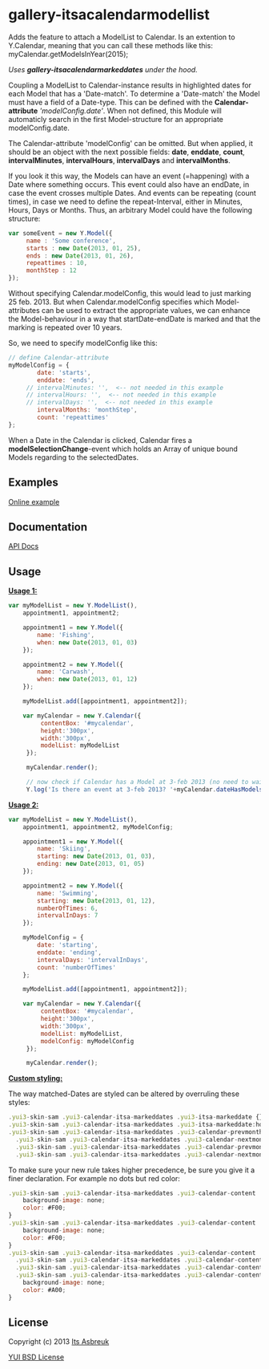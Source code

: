 gallery-itsacalendarmodellist
=============================

Adds the feature to attach a ModelList to Calendar.
Is an extention to Y.Calendar, meaning that you can call these methods like this:
myCalendar.getModelsInYear(2015);

<i>Uses <b>gallery-itsacalendarmarkeddates</b> under the hood.</i>


Coupling a ModelList to Calendar-instance results in highlighted dates for each Model that has a 'Date-match'.
To determine a 'Date-match' the Model must have a field of a Date-type.
This can be defined with the <b>Calendar-attribute</b> <i>'modelConfig.date'</i>. When not defined, this Module will
automaticly search in the first Model-structure for an appropriate modelConfig.date.

The Calendar-attribute 'modelConfig' can be omitted. But when applied, it should be an object with
the next possible fields: <b>date</b>, <b>enddate</b>, <b>count</b>, <b>intervalMinutes</b>,
<b>intervalHours</b>, <b>intervalDays</b> and <b>intervalMonths</b>.

If you look it this way, the Models can have an event (=happening) with a Date where something occurs.
This event could also have an endDate, in case the event crosses multiple Dates. And events can be repeating (count times),
in case we need to define the repeat-Interval, either in Minutes, Hours, Days or Months. Thus, an arbitrary Model
could have the following structure:

```js
var someEvent = new Y.Model({
     name : 'Some conference',
     starts : new Date(2013, 01, 25),
     ends : new Date(2013, 01, 26),
     repeattimes : 10,
     monthStep : 12
});
```

Without specifying Calendar.modelConfig, this would lead to just marking 25 feb. 2013.
But when Calendar.modelConfig specifies which Model-attributes can be used to extract the appropriate values,
we can enhance the Model-behaviour in a way that startDate-endDate is marked and that the marking is repeated over 10 years.

So, we need to specify modelConfig like this:
```js
// define Calendar-attribute
myModelConfig = {
        date: 'starts',
        enddate: 'ends',
     // intervalMinutes: '',  <-- not needed in this example
     // intervalHours: '',  <-- not needed in this example
     // intervalDays: '',  <-- not needed in this example
        intervalMonths: 'monthStep',
        count: 'repeattimes'
};
```

When a Date in the Calendar is clicked, Calendar fires a <b>modelSelectionChange</b>-event which holds an Array of unique bound Models
regarding to the selectedDates.

Examples
--------
[Online example](http://projects.itsasbreuk.nl/examples/itsacalendarmodellist/index.html)

Documentation
--------------

[API Docs](http://projects.itsasbreuk.nl/apidocs/classes/ITSACalendarModelList.html)

Usage
-----

<u><b>Usage 1:</b></u>
```js
var myModelList = new Y.ModelList(),
    appointment1, appointment2;

    appointment1 = new Y.Model({
        name: 'Fishing',
        when: new Date(2013, 01, 03)
    });

    appointment2 = new Y.Model({
        name: 'Carwash',
        when: new Date(2013, 01, 12)
    });

    myModelList.add([appointment1, appointment2]);

    var myCalendar = new Y.Calendar({
         contentBox: '#mycalendar',
         height:'300px',
         width:'300px',
         modelList: myModelList
     });

     myCalendar.render();

     // now check if Calendar has a Model at 3-feb 2013 (no need to wait for Calendar to be rendered):
     Y.log('Is there an event at 3-feb 2013? '+myCalendar.dateHasModels(new Date(2013, 01, 03)));
```

 <u><b>Usage 2:</b></u>
```js
var myModelList = new Y.ModelList(),
    appointment1, appointment2, myModelConfig;

    appointment1 = new Y.Model({
        name: 'Skiing',
        starting: new Date(2013, 01, 03),
        ending: new Date(2013, 01, 05)
    });

    appointment2 = new Y.Model({
        name: 'Swimming',
        starting: new Date(2013, 01, 12),
        numberOfTimes: 6,
        intervalInDays: 7
    });

    myModelConfig = {
        date: 'starting',
        enddate: 'ending',
        intervalDays: 'intervalInDays',
        count: 'numberOfTimes'
    };

    myModelList.add([appointment1, appointment2]);

    var myCalendar = new Y.Calendar({
         contentBox: '#mycalendar',
         height:'300px',
         width:'300px',
         modelList: myModelList,
         modelConfig: myModelConfig
     });

     myCalendar.render();
```

<u><b>Custom styling:</b></u>

The way matched-Dates are styled can be altered by overruling these styles:
```js
.yui3-skin-sam .yui3-calendar-itsa-markeddates .yui3-itsa-markeddate {}
.yui3-skin-sam .yui3-calendar-itsa-markeddates .yui3-itsa-markeddate:hover {}
.yui3-skin-sam .yui3-calendar-itsa-markeddates .yui3-calendar-prevmonth-day.yui3-itsa-markeddate,
  .yui3-skin-sam .yui3-calendar-itsa-markeddates .yui3-calendar-nextmonth-day.yui3-itsa-markeddate,
  .yui3-skin-sam .yui3-calendar-itsa-markeddates .yui3-calendar-prevmonth-day.yui3-itsa-markeddate:hover,
  .yui3-skin-sam .yui3-calendar-itsa-markeddates .yui3-calendar-nextmonth-day.yui3-itsa-markeddate:hover {}
```

To make sure your new rule takes higher precedence, be sure you give it a finer declaration. For example no dots but red color:
```js
.yui3-skin-sam .yui3-calendar-itsa-markeddates .yui3-calendar-content .yui3-itsa-markeddate {
    background-image: none;
    color: #F00;
}
.yui3-skin-sam .yui3-calendar-itsa-markeddates .yui3-calendar-content .yui3-itsa-markeddate:hover {
    background-image: none;
    color: #F00;
}
.yui3-skin-sam .yui3-calendar-itsa-markeddates .yui3-calendar-content .yui3-calendar-prevmonth-day.yui3-itsa-markeddate,
  .yui3-skin-sam .yui3-calendar-itsa-markeddates .yui3-calendar-content .yui3-calendar-nextmonth-day.yui3-itsa-markeddate,
  .yui3-skin-sam .yui3-calendar-itsa-markeddates .yui3-calendar-content .yui3-calendar-prevmonth-day.yui3-itsa-markeddate:hover,
  .yui3-skin-sam .yui3-calendar-itsa-markeddates .yui3-calendar-content .yui3-calendar-nextmonth-day.yui3-itsa-markeddate:hover {
    background-image: none;
    color: #A00;
}
```

License
-------

Copyright (c) 2013 [Its Asbreuk](http://http://itsasbreuk.nl)

[YUI BSD License](http://developer.yahoo.com/yui/license.html)
